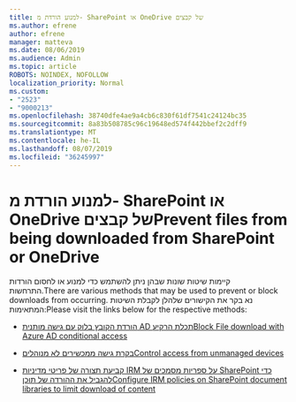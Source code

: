 ```yaml
---
title: למנוע הורדת מ- SharePoint או OneDrive של קבצים
ms.author: efrene
author: efrene
manager: matteva
ms.date: 08/06/2019
ms.audience: Admin
ms.topic: article
ROBOTS: NOINDEX, NOFOLLOW
localization_priority: Normal
ms.custom:
- "2523"
- "9000213"
ms.openlocfilehash: 38740dfe4ae9a4cb6c830f61df7541c24124bc35
ms.sourcegitcommit: 8a83b508785c96c19648ed574f442bbef2c2dff9
ms.translationtype: MT
ms.contentlocale: he-IL
ms.lasthandoff: 08/07/2019
ms.locfileid: "36245997"
---
```

# <a name="prevent-files-from-being-downloaded-from-sharepoint-or-onedrive"></a><span data-ttu-id="af0b4-102">למנוע הורדת מ- SharePoint או OneDrive של קבצים</span><span class="sxs-lookup"><span data-stu-id="af0b4-102">Prevent files from being downloaded from SharePoint or OneDrive</span></span>

<span data-ttu-id="af0b4-103">קיימות שיטות שונות שבהן ניתן להשתמש כדי למנוע או לחסום הורדות התרחשות.</span><span class="sxs-lookup"><span data-stu-id="af0b4-103">There are various methods that may be used to prevent or block downloads from occurring.</span></span> <span data-ttu-id="af0b4-104">נא בקר את הקישורים שלהלן לקבלת השיטות המתאימות:</span><span class="sxs-lookup"><span data-stu-id="af0b4-104">Please visit the links below for the respective methods:</span></span>

- [<span data-ttu-id="af0b4-105">הורדת הקובץ בלוק עם גישה מותנית AD תכלת הרקיע</span><span class="sxs-lookup"><span data-stu-id="af0b4-105">Block File download with Azure AD conditional access</span></span>](https://docs.microsoft.com/en-us/cloud-app-security/use-case-proxy-block-session-aad#create-a-block-download-policy-for-unmanaged-devices)

- [<span data-ttu-id="af0b4-106">בקרת גישה ממכשירים לא מנוהלים</span><span class="sxs-lookup"><span data-stu-id="af0b4-106">Control access from unmanaged devices</span></span>](https://docs.microsoft.com/en-us/sharepoint/control-access-from-unmanaged-devices)

- [<span data-ttu-id="af0b4-107">קביעת תצורה של פריטי מדיניות IRM על ספריות מסמכים של SharePoint כדי להגביל את ההורדה של תוכן</span><span class="sxs-lookup"><span data-stu-id="af0b4-107">Configure IRM policies on SharePoint document libraries to limit download of content</span></span>](https://docs.microsoft.com/en-us/office365/securitycompliance/set-up-irm-in-sp-admin-center)
